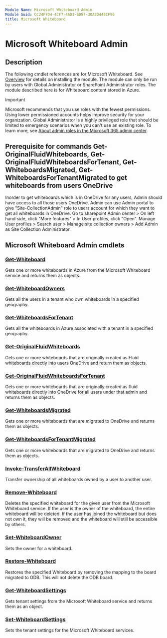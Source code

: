 ```yaml
---
Module Name: Microsoft Whiteboard Admin
Module Guid: CC24F7D4-4CF7-46D3-BD87-30A3D44ECF96
title: Microsoft Whiteboard
---
```


# Microsoft Whiteboard Admin

## Description

The following cmdlet references are for Microsoft Whiteboard. See [Overview](https://learn.microsoft.com/powershell/whiteboard/overview) for details on installing the module. The module can only be run by users with Global Administrator or SharePoint Administrator roles. The module described here is for Whiteboard content stored in Azure.

> [!IMPORTANT]
> Microsoft recommends that you use roles with the fewest permissions. Using lower permissioned accounts helps improve security for your organization. Global Administrator is a highly privileged role that should be limited to emergency scenarios when you can't use an existing role. To learn more, see [About admin roles in the Microsoft 365 admin center](/microsoft-365/admin/add-users/about-admin-roles).

## Prerequisite for commands Get-OriginalFluidWhiteboards, Get-OriginalFluidWhiteboardsForTenant, Get-WhiteboardsMigrated, Get-WhiteboardsForTenantMigrated to get whiteboards from users OneDrive

Inorder to get whiteboards which is in OneDrive for any users, Admin should have access to all those users OneDrive.
Admin can use Admin portal to give "Site-CollectionAdmin" role to users account for which they want to get all whiteboards in OneDrive.
Go to sharepoint Admin center > On left hand side, click "More features" > In User profiles, click "Open".
Manage User profiles > Search user > Manage site collection owners > Add Admin as Site Collection Administrator.

## Microsoft Whiteboard Admin cmdlets

### [Get-Whiteboard](Get-Whiteboard.md)

Gets one or more whiteboards in Azure from the Microsoft Whiteboard service and returns them as objects.

### [Get-WhiteboardOwners](Get-WhiteboardOwners.md)

Gets all the users in a tenant who own whiteboards in a specified geography.

### [Get-WhiteboardsForTenant](Get-WhiteboardsForTenant.md)

Gets all the whiteboards in Azure associated with a tenant in a specified geography.

### [Get-OriginalFluidWhiteboards](Get-OriginalFluidWhiteboards.md)

Gets one or more whiteboards that are originally created as Fluid whiteboards directly into users OneDrive and return them as objects.

### [Get-OriginalFluidWhiteboardsForTenant](Get-OriginalFluidWhiteboardsForTenant.md)

Gets one or more whiteboards that are originally created as fluid whiteboards directly into OneDrive for all users under that admin and returns them as objects.

### [Get-WhiteboardsMigrated](Get-WhiteboardsMigrated.md)

Gets one or more whiteboards that are migrated to OneDrive and returns them as objects.

### [Get-WhiteboardsForTenantMigrated](Get-WhiteboardsForTenantMigrated.md)

Gets one or more whiteboards that are migrated to OneDrive and returns them as objects.

### [Invoke-TransferAllWhiteboard](Invoke-TransferAllWhiteboards.md)

Transfer ownership of all whiteboards owned by a user to another user.

### [Remove-Whiteboard](Remove-Whiteboard.md)

Deletes the specified whiteboard for the given user from the Microsoft Whiteboard service. If the user is the owner of the whiteboard, the entire whiteboard will be deleted. If the user has joined the whiteboard but does not own it, they will be removed and the whiteboard will still be accessible by others.

### [Set-WhiteboardOwner](Set-WhiteboardOwner.md)

Sets the owner for a whiteboard.

### [Restore-Whiteboard](Restore-Whiteboard.md)

Restores the specified Whiteboard by removing the mapping to the board migrated to ODB. This will not delete the ODB board.

### [Get-WhiteboardSettings](Get-WhiteboardSettings.md)

Gets tenant settings from the Microsoft Whiteboard service and returns them as an object.

### [Set-WhiteboardSettings](Set-WhiteboardSettings.md)

Sets the tenant settings for the Microsoft Whiteboard services.
